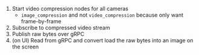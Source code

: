 1. Start video compression nodes for all cameras
    - `image_compression` and not `video_compression` because only want frame-by-frame
2. Subscribe to compressed video stream
3. Publish raw bytes over gRPC
4. (on UI) Read from gRPC and convert load the raw bytes into an image on the screen
